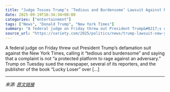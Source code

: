 ```yaml
---
title: "Judge Tosses Trump’s ‘Tedious and Burdensome’ Lawsuit Against New York Times"
date: 2025-09-19T16:34:34+08:00
categories: ["entertainment"]
tags: ["News", "Donald Trump", "New York Times"]
summary: "A federal judge on Friday threw out President Trump&#8217;s defamation suit against the New York Times, calling it &#8220;tedious and burdensome&#8221; and saying that a complaint is not &#8220;a prot"
source_url: "https://variety.com/2025/politics/news/trump-lawsuit-new-york-times-tossed-1236524427/"
---
```


A federal judge on Friday threw out President Trump&#8217;s defamation suit against the New York Times, calling it &#8220;tedious and burdensome&#8221; and saying that a complaint is not &#8220;a protected platform to rage against an adversary.&#8221; Trump on Tuesday sued the newspaper, several of its reporters, and the publisher of the book &#8220;Lucky Loser&#8221; over [&#8230;]

---

*来源: [原文链接](https://variety.com/2025/politics/news/trump-lawsuit-new-york-times-tossed-1236524427/)*

